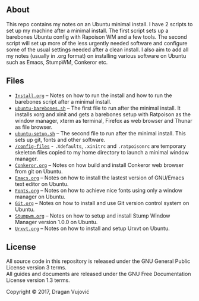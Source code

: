 ## About

This repo contains my notes on an Ubuntu minimal install. I have 2 scripts to set up my machine after a minimal install. 
The first script sets up a barebones Ubuntu config with Rapoison WM and a few tools. 
The second script will set up more of the less urgently needed software and configure some of the usual settings needed after a clean install. I also aim to add all my notes (usually in .org format) on installing various software on Ubuntu such as Emacs, StumpWM, Conkeror etc.

## Files

- [`Install.org`](/Install.org) – Notes on how to run the install and how to run the barebones script after a minimal install.
- [`ubuntu-barebones.sh`](/ubuntu-barebones.sh) – The first file to run after the minimal install. It installs xorg and xinit and gets a barebones setup with Ratpoison as the window manager, xterm as terminal, Firefox as web browser and Thunar as file browser.
- [`ubuntu-setup.sh`](/ubuntu-setup.sh) – The second file to run after the minimal install. This sets up git, fonts and other software.
- [`/config-files`](/config-files) - `.Xdefaults`, `.xinitrc` and `.ratpoisonrc` are temporary skeleton files copied to my home directory to launch a minimal window manager.
- [`Conkeror.org`](/Conkeror.org) – Notes on how build and install Conkeror web browser from git on Ubuntu.
- [`Emacs.org`](/Emacs.org) – Notes on how to install the lastest version of GNU/Emacs text editor on Ubuntu.
- [`Fonts.org`](/Fonts.org) – Notes on how to achieve nice fonts using only a window manager on Ubuntu.
- [`Git.org`](/Git.org) – Notes on how to install and use Git version control system on Ubuntu.
- [`Stumpwm.org`](/Stumpwm.org) – Notes on how to setup and install Stump Window Manager version 1.0.0 on Ubuntu.
- [`Urxvt.org`](/Urxvt.org) – Notes on how to install and setup Urxvt on Ubuntu.

## License

All source code in this repository is released under the GNU General Public License version 3 terms.  
All guides and documents are released under the GNU Free Documentation License version 1.3 terms.

Copyright © 2017, Dragan Vujović

